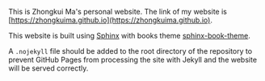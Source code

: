 This is Zhongkui Ma's personal website. The link of my website is [https://zhongkuima.github.io](https://zhongkuima.github.io).

This website is built using [Sphinx](https://www.sphinx-doc.org) with books theme [sphinx-book-theme](https://sphinx-book-theme.readthedocs.io).

A `.nojekyll` file should be added to the root directory of the repository to prevent GitHub Pages from processing the site with Jekyll and the website will be served correctly.
